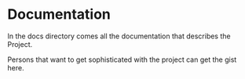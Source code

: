 <h1>Documentation</h1>
<p>In the docs directory comes all the documentation that describes the Project.</p>
<p>Persons that want to get sophisticated with the project can get the gist here.</p>

